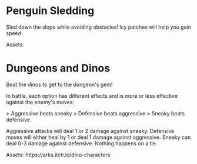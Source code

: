 # Penguin Sledding

Sled down the slope while avoiding obstacles! Icy patches will help you gain speed.
<p>Assets:</p>

# Dungeons and Dinos

Beat the dinos to get to the dungeon's gem!
<p>In battle, each option has different effects and is more or less effective against the enemy's moves:</p>
> Aggressive beats sneaky
> Defensive beats aggressive
> Sneaky beats defensive
<p>Aggressive attacks will deal 1 or 2 damage against sneaky. Defensive moves will either heal by 1 or deal 1 damage against aggressive. Sneaky can deal 0-3 damage against defensive. Nothing happens on a tie.</p>
  
<p>Assets: https://arks.itch.io/dino-characters</p>
